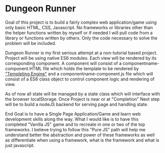 # Dungeon Runner
Goal of this project is to build a fairly complex web application/game using only basic HTML, CSS, Javascript. No frameworks or libraries other than the helper functions written by myself or if needed I will pull code from a library or functions written by others. Only the code necessary to solve the problem will be included. 

Dungeon Runner is my first serious attempt at a non-tutorial based project. Project will be using native ES6 modules. Each view will be rendered by its corresponding component. A component will consist of a componentname-component.HTML file which holds the template to be rendered by ["Templeting Engine"](http://krasimirtsonev.com/blog/article/Javascript-template-engine-in-just-20-line) and a componentname-component.js file which will consist of a ES6 class object to control component logic and rendering of view. 

As of now all state will be managed by a state class which will interface with the browser localStorage. Once Project is near or at "Completion" Next step will be to build a nodeJS backend for serving page and handling state.

End Goal is to have a Single Page Application/Game and learn web development skills along the way. What I would like is to have this completed "Vanilla JS" game and to recreate in one or two of the top frameworks. I believe trying to follow this "Pure JS" path will help me understand better the abstraction and power of these frameworks as well as differentiate when using a framework, what is the framework and what is just javascript. 
